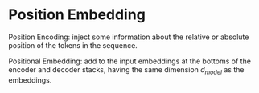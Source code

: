 # Position Embedding

Position Encoding: inject some information about the relative or absolute position of the tokens in the sequence.

Positional Embedding: add to the input embeddings at the bottoms of the encoder and decoder stacks, having the same dimension $d_{model}$ as the embeddings.
